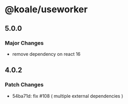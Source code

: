 # @koale/useworker

## 5.0.0

### Major Changes

- remove dependency on react 16

## 4.0.2

### Patch Changes

- 54ba71d: fix #108 ( multiple external dependencies )
